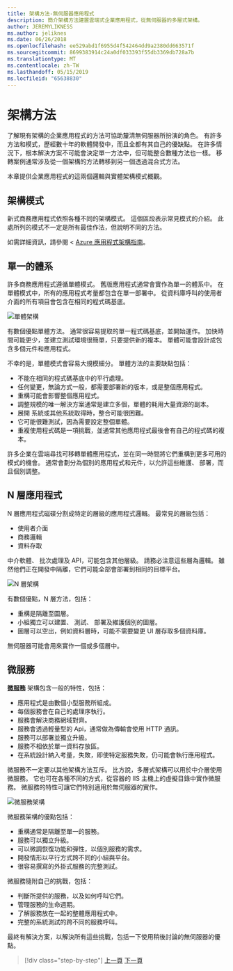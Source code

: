 ```yaml
---
title: 架構方法-無伺服器應用程式
description: 簡介架構方法建置雲端式企業應用程式，從無伺服器的多層式架構。
author: JEREMYLIKNESS
ms.author: jeliknes
ms.date: 06/26/2018
ms.openlocfilehash: ee529abd1f6955d4f542464dd9a2380dd663571f
ms.sourcegitcommit: 8699383914c24a0df033393f55db3369db728a7b
ms.translationtype: MT
ms.contentlocale: zh-TW
ms.lasthandoff: 05/15/2019
ms.locfileid: "65638830"
---
```

# <a name="architecture-approaches"></a>架構方法

了解現有架構的企業應用程式的方法可協助釐清無伺服器所扮演的角色。 有許多方法和模式，歷經數十年的軟體開發中，而且全都有其自己的優缺點。 在許多情況下，根本解決方案不可能會決定單一方法中，但可能整合數種方法也一樣。 移轉案例通常涉及從一個架構的方法轉移到另一個透過混合式方法。

本章提供企業應用程式的這兩個邏輯與實體架構模式概觀。

## <a name="architecture-patterns"></a>架構模式

新式商務應用程式依照各種不同的架構模式。 這個區段表示常見模式的介紹。 此處所列的模式不一定是所有最佳作法，但說明不同的方法。

如需詳細資訊，請參閱 < [Azure 應用程式架構指南](https://docs.microsoft.com/azure/architecture/guide/)。

## <a name="monoliths"></a>單一的體系

許多商務應用程式遵循單體模式。 舊版應用程式通常會實作為單一的體系中。 在單體模式中，所有的應用程式考量都包含在單一部署中。 從資料庫呼叫的使用者介面的所有項目會包含在相同的程式碼基底。

![單體架構](./media/monolith-architecture.png)

有數個優點單體方法。 通常很容易提取的單一程式碼基底，並開始運作。 加快時間可能更少，並建立測試環境很簡單，只要提供新的複本。 單體可能會設計成包含多個元件和應用程式。

不幸的是，單體模式會容易大規模細分。 單體方法的主要缺點包括：

* 不能在相同的程式碼基底中的平行處理。
* 任何變更，無論方式一般，都需要部署新的版本，或是整個應用程式。
* 重構可能會影響整個應用程式。
* 調整規模的唯一解決方案通常是建立多個，單體的耗用大量資源的副本。
* 展開 系統或其他系統取得時，整合可能很困難。
* 它可能很難測試，因為需要設定整個單體。
* 重複使用程式碼是一項挑戰，並通常其他應用程式最後會有自己的程式碼的複本。

許多企業在雲端尋找可移轉單體應用程式，並在同一時間將它們重構到更多可用的模式的機會。 通常會劃分為個別的應用程式和元件，以允許這些維護、 部署，而且個別調整。

## <a name="n-layer-applications"></a>N 層應用程式

N 層應用程式磁碟分割成特定的層級的應用程式邏輯。 最常見的層級包括：

* 使用者介面
* 商務邏輯
* 資料存取

中介軟體、 批次處理及 API，可能包含其他層級。 請務必注意這些層為邏輯。 雖然他們正在開發中隔離，它們可能全部會部署到相同的目標平台。

![N 層架構](./media/n-layer-architecture.png)

有數個優點，N 層方法，包括：

* 重構是隔離至圖層。
* 小組獨立可以建置、 測試、 部署及維護個別的圖層。
* 圖層可以空出，例如資料層時，可能不需要變更 UI 層存取多個資料庫。

無伺服器可能會用來實作一個或多個層中。

## <a name="microservices"></a>微服務

**[微服務](https://docs.microsoft.com/azure/architecture/guide/architecture-styles/microservices)** 架構包含一般的特性，包括：

* 應用程式是由數個小型服務所組成。
* 每個服務會在自己的處理序執行。
* 服務會解決商務網域對齊。
* 服務會透過輕量型的 Api，通常做為傳輸會使用 HTTP 通訊。
* 服務可以部署並獨立升級。
* 服務不相依於單一資料存放區。
* 在系統設計納入考量，失敗，即使特定服務失敗，仍可能會執行應用程式。

微服務不一定要以其他架構方法互斥。 比方說，多層式架構可以用於中介層使用微服務。 它也可在各種不同的方式，從容器的 IIS 主機上的虛擬目錄中實作微服務。 微服務的特性可讓它們特別適用於無伺服器的實作。

![微服務架構](./media/microservices-architecture.png)

微服務架構的優點包括：

* 重構通常是隔離至單一的服務。
* 服務可以獨立升級。
* 可以微調恢復功能和彈性，以個別服務的需求。
* 開發情形以平行方式跨不同的小組與平台。
* 很容易撰寫的外掛式服務的完整測試。

微服務隨附自己的挑戰，包括：

* 判斷所提供的服務，以及如何呼叫它們。
* 管理服務的生命週期。
* 了解服務放在一起的整體應用程式中。
* 完整的系統測試的跨不同的服務呼叫。

最終有解決方案，以解決所有這些挑戰，包括一下使用稍後討論的無伺服器的優點。

>[!div class="step-by-step"]
>[上一頁](index.md)
>[下一頁](architecture-deployment-approaches.md)
